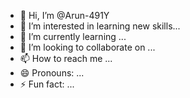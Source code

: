 - 👋 Hi, I’m @Arun-491Y
- 👀 I’m interested in learning new skills...
- 🌱 I’m currently learning  ...
- 💞️ I’m looking to collaborate on ...
- 📫 How to reach me ...
- 😄 Pronouns: ...
- ⚡ Fun fact: ...

<!---
Arun-491Y/Arun-491Y is a ✨ special ✨ repository because its `README.md` (this file) appears on your GitHub profile.
You can click the Preview link to take a look at your changes.
--->
